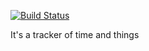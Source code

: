 [![Build Status](http://drone.faceslide.com/api/badges/composit/slowmonster/status.svg)](http://drone.faceslide.com/composit/slowmonster)

It's a tracker of time and things
